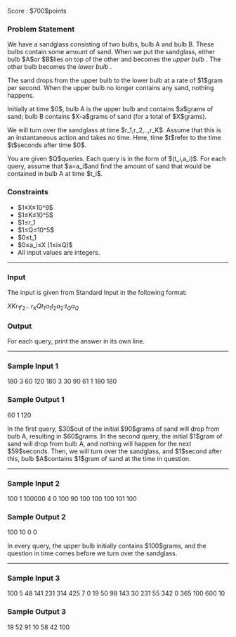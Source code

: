 
<div>

<span>

<span>

<p>
Score : $700$points
</p>

<div>

<section>

### **Problem Statement**

<p>
We have a sandglass consisting of two bulbs, bulb A and bulb B. These bulbs contain some amount of sand.
When we put the sandglass, either bulb $A$or $B$lies on top of the other and becomes the 
<em>
upper bulb
</em>
. The other bulb becomes the 
<em>
lower bulb
</em>
.
</p>

<p>
The sand drops from the upper bulb to the lower bulb at a rate of $1$gram per second.
When the upper bulb no longer contains any sand, nothing happens.
</p>

<p>
Initially at time $0$, bulb A is the upper bulb and contains $a$grams of sand; bulb B contains $X-a$grams of sand (for a total of $X$grams).
</p>

<p>
We will turn over the sandglass at time $r_1,r_2,..,r_K$. Assume that this is an instantaneous action and takes no time. Here, time $t$refer to the time $t$seconds after time $0$.
</p>

<p>
You are given $Q$queries.
Each query is in the form of $(t_i,a_i)$.
For each query, assume that $a=a_i$and find the amount of sand that would be contained in bulb A at time $t_i$.
</p>

</section>

</div>

<div>

<section>

### **Constraints**

<ul>

<li>
$1≤X≤10^9$
</li>

<li>
$1≤K≤10^5$
</li>

<li>
$1≤r_1<r_2< .. <r_K≤10^9$
</li>

<li>
$1≤Q≤10^5$
</li>

<li>
$0≤t_1<t_2< .. <t_Q≤10^9$
</li>

<li>
$0≤a_i≤X (1≤i≤Q)$
</li>

<li>
All input values are integers.
</li>

</ul>

</section>

</div>

---

<div>

<div>

<section>

### **Input**

<p>
The input is given from Standard Input in the following format:
</p>

<div>

$X$$K$$r_1$$r_2$.. $r_K$$Q$$t_1$$a_1$$t_2$$a_2$$:$$t_Q$$a_Q$
</div>

</section>

</div>

<div>

<section>

### **Output**

<p>
For each query, print the answer in its own line.
</p>

</section>

</div>

</div>

---

<div>

<section>

### **Sample Input 1**

<div>

180
3
60 120 180
3
30 90
61 1
180 180

</div>

</section>

</div>

<div>

<section>

### **Sample Output 1**

<div>

60
1
120

</div>

<p>
In the first query, $30$out of the initial $90$grams of sand will drop from bulb A, resulting in $60$grams.
In the second query, the initial $1$gram of sand will drop from bulb A, and nothing will happen for the next $59$seconds. Then, we will turn over the sandglass, and $1$second after this, bulb $A$contains $1$gram of sand at the time in question.
</p>

</section>

</div>

---

<div>

<section>

### **Sample Input 2**

<div>

100
1
100000
4
0 100
90 100
100 100
101 100

</div>

</section>

</div>

<div>

<section>

### **Sample Output 2**

<div>

100
10
0
0

</div>

<p>
In every query, the upper bulb initially contains $100$grams, and the question in time comes before we turn over the sandglass.
</p>

</section>

</div>

---

<div>

<section>

### **Sample Input 3**

<div>

100
5
48 141 231 314 425
7
0 19
50 98
143 30
231 55
342 0
365 100
600 10

</div>

</section>

</div>

<div>

<section>

### **Sample Output 3**

<div>

19
52
91
10
58
42
100

</div>

</section>

</div>

</span>

</span>

</div>
